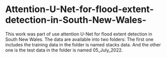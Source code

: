 # Attention-U-Net-for-flood-extent-detection-in-South-New-Wales-
This work was part of use attention  U-Net for flood extent detection in South New Wales. 
The data are available into two folders:
The first one includes the training data in the folder is named stacks data. 
And the other one is the test data in the folder is named 05_July_2022.
